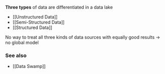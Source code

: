 **Three types** of data are differentiated in a data lake
- [[Unstructured Data]]
- [[Semi-Structured Data]]
- [[Structured Data]]

No way to treat all three kinds of data sources with equally good results $\to$ no global model

### See also
- [[Data Swamp]]